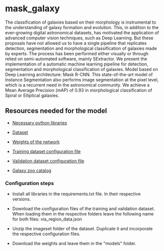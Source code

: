 # mask_galaxy

The classification of galaxies based on their morphology is instrumental to the understanding of galaxy formation and evolution. This, in addition to the ever-growing digital astronomical datasets, has motivated the application of advanced computer vision techniques, such as Deep Learning. But these proposals have not allowed us to have a single pipeline that replicates detection, segmentation and morphological classification of galaxies made by experts. The process has been performed either visually or through relied on semi-automated software, mainly SExtractor. We present the implementation of a automatic machine learning pipeline for detection, segmentation and morphological classification of galaxies. Model based on Deep Learning architecture: Mask R-CNN. This state-of-the-art model of Instance Segmentation also performs image segmentation at the pixel level, which is a recurrent need in the astronomical community. We achieve a Mean Average Precision (mAP) of 0.93 in morphological classification of Spiral or Elliptical galaxies.

## Resources needed for the model

- [Necessary python libraries](http://datascience-userena.s3.amazonaws.com/mask_galaxy-morphological_segmentation_of_galaxies/requirements.txt)

- [Dataset](https://datascience-userena.s3.amazonaws.com/zoo2Main.tar.gz)

- [Weights of the network](http://datascience-userena.s3.amazonaws.com/mask_galaxy-morphological_segmentation_of_galaxies/galaxia_all_1.h5)

- [Training dataset configuration file](https://datascience-userena.s3.amazonaws.com/mask_galaxy-morphological_segmentation_of_galaxies/train_via_region_data.json)

- [Validation dataset configuration file](https://datascience-userena.s3.amazonaws.com/mask_galaxy-morphological_segmentation_of_galaxies/val_via_region_data.json)

- [Galaxy zoo catalog](http://datascience-userena.s3.amazonaws.com/mask_galaxy-morphological_segmentation_of_galaxies/zoo2MainSpecz_simpleLabels.csv)

### Configuration steps

- Install all libraries in the requirements.txt file. In their respective versions.

- Download the configuration files of the training and validation dataset. When loading them in the respective folders leave the following name for both files: via_region_data.json

- Unzip the imageset folder of the dataset. Duplicate it and incorporate the respective configuration files.

- Download the weights and leave them in the "models" folder.


